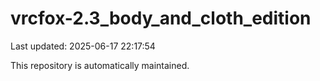 # vrcfox-2.3_body_and_cloth_edition

Last updated: 2025-06-17 22:17:54

This repository is automatically maintained.
